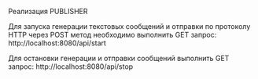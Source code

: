 Реализация PUBLISHER

Для запуска генерации текстовых сообщений и отправки по протоколу HTTP
через POST метод необходимо выполнить GET запрос:
http://localhost:8080/api/start

Для остановки генерации и отправки сообщений выполнить GET запрос: 
http://localhost:8080/api/stop

